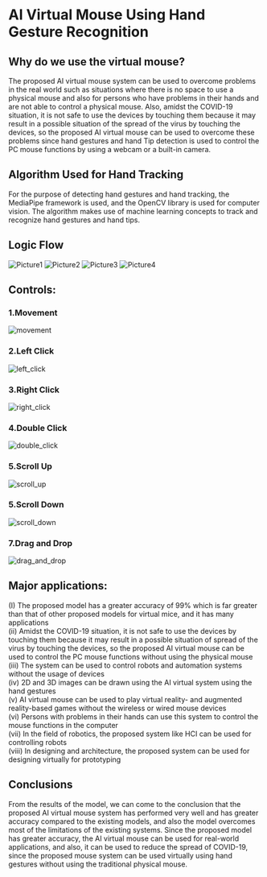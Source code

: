 # AI Virtual Mouse Using Hand Gesture Recognition

## Why do we use the virtual mouse?
The proposed AI virtual mouse system can be used to overcome problems in the real world such as situations where there is no space to use a physical mouse and also for persons who have problems in their hands and are not able to control a physical mouse. Also, amidst the COVID-19 situation, it is not safe to use the devices by touching them because it may result in a possible situation of the spread of the virus by touching the devices, so the proposed AI virtual mouse can be used to overcome these problems since hand gestures and hand Tip detection is used to control the PC mouse functions by using a webcam or a built-in camera.

## Algorithm Used for Hand Tracking
For the purpose of detecting hand gestures and hand tracking, the MediaPipe framework is used, and the OpenCV library is used for computer vision. The algorithm makes use of machine learning concepts to track and recognize hand gestures and hand tips.

## Logic Flow
![Picture1](https://github.com/AggarwalManav/Virtual_Mouse_Project/assets/127924433/2e188809-f9fb-45e3-bfae-ba15c9f0d9fb)
![Picture2](https://github.com/AggarwalManav/Virtual_Mouse_Project/assets/127924433/47f523a1-f892-466c-bbd7-50751bbe6225)
![Picture3](https://github.com/AggarwalManav/Virtual_Mouse_Project/assets/127924433/129de754-5f1c-4a1c-a27c-a6da88b6911b)
![Picture4](https://github.com/AggarwalManav/Virtual_Mouse_Project/assets/127924433/941eac94-5d5f-4ffa-850e-a87a2b31724c)


## Controls:
### 1.Movement
![movement](https://github.com/AggarwalManav/Virtual_Mouse_Project/assets/127924433/d67de6de-2d51-475f-8b24-306a7d5cc7d3)

### 2.Left Click
![left_click](https://github.com/AggarwalManav/Virtual_Mouse_Project/assets/127924433/1170de24-f863-458c-bf0a-be1e60efa19d)


### 3.Right Click
![right_click](https://github.com/AggarwalManav/Virtual_Mouse_Project/assets/127924433/4b3cec35-7a24-476f-8062-e2775538421a)


### 4.Double Click
![double_click](https://github.com/AggarwalManav/Virtual_Mouse_Project/assets/127924433/28a6dee5-7fb6-49bd-a7a2-e92145b765a8)


### 5.Scroll Up
![scroll_up](https://github.com/AggarwalManav/Virtual_Mouse_Project/assets/127924433/5cc619e9-2d78-4084-9acf-5a0fe99eaa78)


### 5.Scroll Down
![scroll_down](https://github.com/AggarwalManav/Virtual_Mouse_Project/assets/127924433/1f96d793-231c-45d4-a774-b5e1083b6fa2)


### 7.Drag and Drop
![drag_and_drop](https://github.com/AggarwalManav/Virtual_Mouse_Project/assets/127924433/6cf40e66-9665-46ca-9aa5-34180e20c899)


## Major applications:
(I) The proposed model has a greater accuracy of 99% which is far greater than that of other proposed models for virtual mice, and it has many applications<br>
(ii) Amidst the COVID-19 situation, it is not safe to use the devices by touching them because it may result in a possible situation of spread of the virus by touching the devices, so the proposed AI virtual mouse can be used to control the PC mouse functions without using the physical mouse<br>
(iii) The system can be used to control robots and automation systems without the usage of devices<br>
(iv) 2D and 3D images can be drawn using the AI virtual system using the hand gestures<br>
(v) AI virtual mouse can be used to play virtual reality- and augmented reality-based games without the wireless or wired mouse devices<br>
(vi) Persons with problems in their hands can use this system to control the mouse functions in the computer<br>
(vii) In the field of robotics, the proposed system like HCI can be used for controlling robots<br>
(viii) In designing and architecture, the proposed system can be used for designing virtually for prototyping<br>

## Conclusions
From the results of the model, we can come to the conclusion that the proposed AI virtual mouse system has performed very well and has greater accuracy compared to the existing models, and also the model overcomes most of the limitations of the existing systems. Since the proposed model has greater accuracy, the AI virtual mouse can be used for real-world applications, and also, it can be used to reduce the spread of COVID-19, since the proposed mouse system can be used virtually using hand gestures without using the traditional physical mouse.




